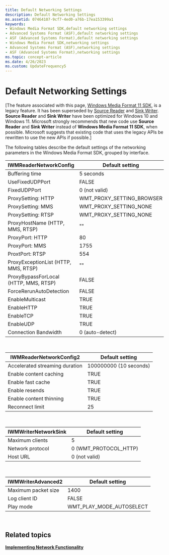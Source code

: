 ```yaml
---
title: Default Networking Settings
description: Default Networking Settings
ms.assetid: 07464107-9cf7-4ed0-a76b-17ea153399a1
keywords:
- Windows Media Format SDK,default networking settings
- Advanced Systems Format (ASF),default networking settings
- ASF (Advanced Systems Format),default networking settings
- Windows Media Format SDK,networking settings
- Advanced Systems Format (ASF),networking settings
- ASF (Advanced Systems Format),networking settings
ms.topic: concept-article
ms.date: 4/26/2023
ms.custom: UpdateFrequency5
---
```


# Default Networking Settings

\[The feature associated with this page, [Windows Media Format 11 SDK](/windows/win32/wmformat/windows-media-format-11-sdk), is a legacy feature. It has been superseded by [Source Reader](/windows/win32/medfound/source-reader) and [Sink Writer](/windows/win32/medfound/sink-writer). **Source Reader** and **Sink Writer** have been optimized for Windows 10 and Windows 11. Microsoft strongly recommends that new code use **Source Reader** and **Sink Writer** instead of **Windows Media Format 11 SDK**, when possible. Microsoft suggests that existing code that uses the legacy APIs be rewritten to use the new APIs if possible.\]

The following tables describe the default settings of the networking parameters in the Windows Media Format SDK, grouped by interface.



| IWMReaderNetworkConfig                | Default setting              |
|---------------------------------------|------------------------------|
| Buffering time                        | 5 seconds                    |
| UseFixedUDPPort                       | FALSE                        |
| FixedUDPPort                          | 0 (not valid)                |
| ProxySetting: HTTP                    | WMT\_PROXY\_SETTING\_BROWSER |
| ProxySetting: MMS                     | WMT\_PROXY\_SETTING\_NONE    |
| ProxySetting: RTSP                    | WMT\_PROXY\_SETTING\_NONE    |
| ProxyHostName (HTTP, MMS, RTSP)       | ""                           |
| ProxyPort: HTTP                       | 80                           |
| ProxyPort: MMS                        | 1755                         |
| ProxtPort: RTSP                       | 554                          |
| ProxyExceptionList (HTTP, MMS, RTSP)  | ""                           |
| ProxyBypassForLocal (HTTP, MMS, RTSP) | FALSE                        |
| ForceRerunAutoDetection               | FALSE                        |
| EnableMulticast                       | TRUE                         |
| EnableHTTP                            | TRUE                         |
| EnableTCP                             | TRUE                         |
| EnableUDP                             | TRUE                         |
| Connection Bandwidth                  | 0 (auto-detect)              |



 



| IWMReaderNetworkConfig2        | Default setting        |
|--------------------------------|------------------------|
| Accelerated streaming duration | 100000000 (10 seconds) |
| Enable content caching         | TRUE                   |
| Enable fast cache              | TRUE                   |
| Enable resends                 | TRUE                   |
| Enable content thinning        | TRUE                   |
| Reconnect limit                | 25                     |



 



| IWMWriterNetworkSink | Default setting         |
|----------------------|-------------------------|
| Maximum clients      | 5                       |
| Network protocol     | 0 (WMT\_PROTOCOL\_HTTP) |
| Host URL             | 0 (not valid)           |



 



| IWMWriterAdvanced2  | Default setting             |
|---------------------|-----------------------------|
| Maximum packet size | 1400                        |
| Log client ID       | FALSE                       |
| Play mode           | WMT\_PLAY\_MODE\_AUTOSELECT |



 

## Related topics

<dl> <dt>

[**Implementing Network Functionality**](implementing-network-functionality.md)
</dt> </dl>

 

 




